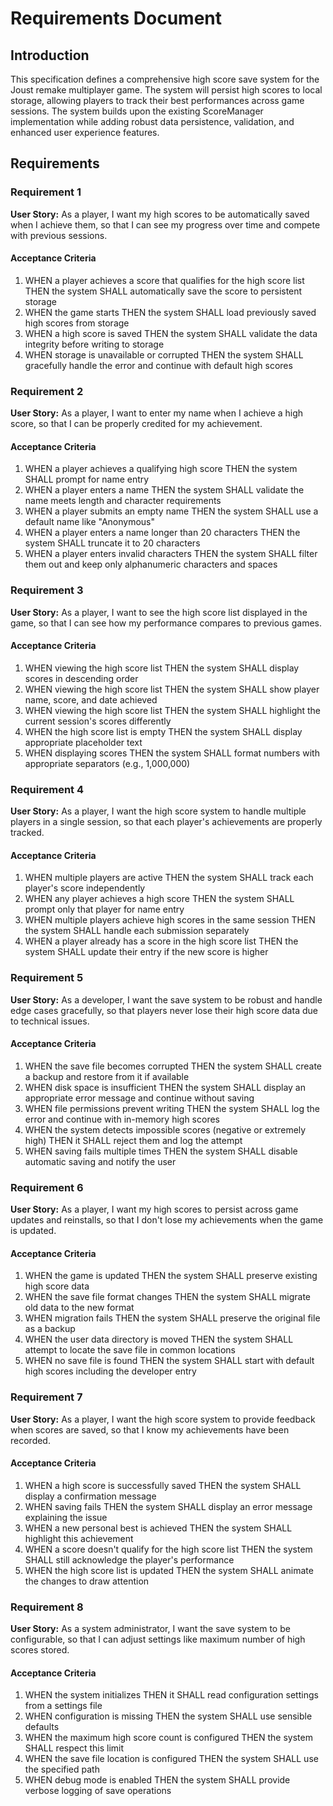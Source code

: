 # Requirements Document

## Introduction

This specification defines a comprehensive high score save system for the Joust remake multiplayer game. The system will persist high scores to local storage, allowing players to track their best performances across game sessions. The system builds upon the existing ScoreManager implementation while adding robust data persistence, validation, and enhanced user experience features.

## Requirements

### Requirement 1

**User Story:** As a player, I want my high scores to be automatically saved when I achieve them, so that I can see my progress over time and compete with previous sessions.

#### Acceptance Criteria

1. WHEN a player achieves a score that qualifies for the high score list THEN the system SHALL automatically save the score to persistent storage
2. WHEN the game starts THEN the system SHALL load previously saved high scores from storage
3. WHEN a high score is saved THEN the system SHALL validate the data integrity before writing to storage
4. WHEN storage is unavailable or corrupted THEN the system SHALL gracefully handle the error and continue with default high scores

### Requirement 2

**User Story:** As a player, I want to enter my name when I achieve a high score, so that I can be properly credited for my achievement.

#### Acceptance Criteria

1. WHEN a player achieves a qualifying high score THEN the system SHALL prompt for name entry
2. WHEN a player enters a name THEN the system SHALL validate the name meets length and character requirements
3. WHEN a player submits an empty name THEN the system SHALL use a default name like "Anonymous"
4. WHEN a player enters a name longer than 20 characters THEN the system SHALL truncate it to 20 characters
5. WHEN a player enters invalid characters THEN the system SHALL filter them out and keep only alphanumeric characters and spaces

### Requirement 3

**User Story:** As a player, I want to see the high score list displayed in the game, so that I can see how my performance compares to previous games.

#### Acceptance Criteria

1. WHEN viewing the high score list THEN the system SHALL display scores in descending order
2. WHEN viewing the high score list THEN the system SHALL show player name, score, and date achieved
3. WHEN viewing the high score list THEN the system SHALL highlight the current session's scores differently
4. WHEN the high score list is empty THEN the system SHALL display appropriate placeholder text
5. WHEN displaying scores THEN the system SHALL format numbers with appropriate separators (e.g., 1,000,000)

### Requirement 4

**User Story:** As a player, I want the high score system to handle multiple players in a single session, so that each player's achievements are properly tracked.

#### Acceptance Criteria

1. WHEN multiple players are active THEN the system SHALL track each player's score independently
2. WHEN any player achieves a high score THEN the system SHALL prompt only that player for name entry
3. WHEN multiple players achieve high scores in the same session THEN the system SHALL handle each submission separately
4. WHEN a player already has a score in the high score list THEN the system SHALL update their entry if the new score is higher

### Requirement 5

**User Story:** As a developer, I want the save system to be robust and handle edge cases gracefully, so that players never lose their high score data due to technical issues.

#### Acceptance Criteria

1. WHEN the save file becomes corrupted THEN the system SHALL create a backup and restore from it if available
2. WHEN disk space is insufficient THEN the system SHALL display an appropriate error message and continue without saving
3. WHEN file permissions prevent writing THEN the system SHALL log the error and continue with in-memory high scores
4. WHEN the system detects impossible scores (negative or extremely high) THEN it SHALL reject them and log the attempt
5. WHEN saving fails multiple times THEN the system SHALL disable automatic saving and notify the user

### Requirement 6

**User Story:** As a player, I want my high scores to persist across game updates and reinstalls, so that I don't lose my achievements when the game is updated.

#### Acceptance Criteria

1. WHEN the game is updated THEN the system SHALL preserve existing high score data
2. WHEN the save file format changes THEN the system SHALL migrate old data to the new format
3. WHEN migration fails THEN the system SHALL preserve the original file as a backup
4. WHEN the user data directory is moved THEN the system SHALL attempt to locate the save file in common locations
5. WHEN no save file is found THEN the system SHALL start with default high scores including the developer entry

### Requirement 7

**User Story:** As a player, I want the high score system to provide feedback when scores are saved, so that I know my achievements have been recorded.

#### Acceptance Criteria

1. WHEN a high score is successfully saved THEN the system SHALL display a confirmation message
2. WHEN saving fails THEN the system SHALL display an error message explaining the issue
3. WHEN a new personal best is achieved THEN the system SHALL highlight this achievement
4. WHEN a score doesn't qualify for the high score list THEN the system SHALL still acknowledge the player's performance
5. WHEN the high score list is updated THEN the system SHALL animate the changes to draw attention

### Requirement 8

**User Story:** As a system administrator, I want the save system to be configurable, so that I can adjust settings like maximum number of high scores stored.

#### Acceptance Criteria

1. WHEN the system initializes THEN it SHALL read configuration settings from a settings file
2. WHEN configuration is missing THEN the system SHALL use sensible defaults
3. WHEN the maximum high score count is configured THEN the system SHALL respect this limit
4. WHEN the save file location is configured THEN the system SHALL use the specified path
5. WHEN debug mode is enabled THEN the system SHALL provide verbose logging of save operations